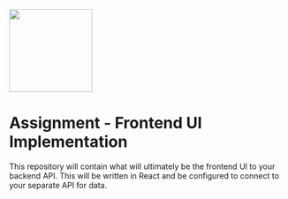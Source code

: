 <img width="150px" src="https://w0244079.github.io/nscc/nscc-jpeg.jpg" >

# Assignment - Frontend UI Implementation

This repository will contain what will ultimately be the frontend UI to your backend API. This will be written in React and be configured to connect to your separate API for data.

